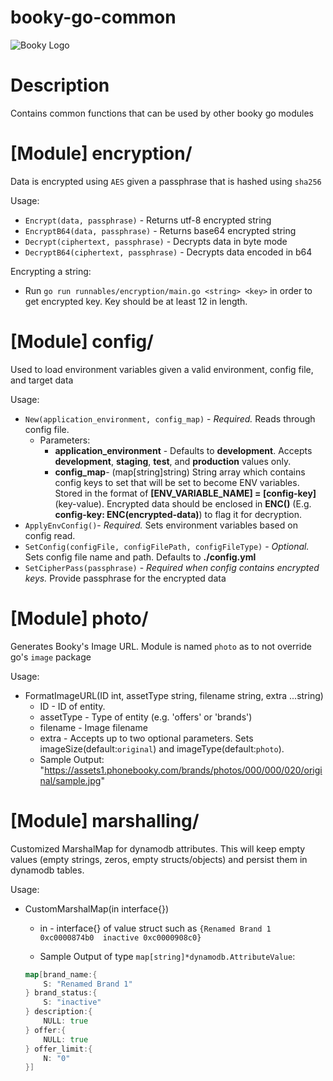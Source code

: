 # booky-go-common
![Booky Logo](https://user-images.githubusercontent.com/96253/56195205-17e08980-6067-11e9-9488-d0dcd80b5ebf.png)

# Description
Contains common functions that can be used by other booky go modules

# [Module] encryption/
Data is encrypted using `AES` given a passphrase that is hashed using `sha256`

Usage:
- `Encrypt(data, passphrase)` - Returns utf-8 encrypted string
- `EncryptB64(data, passphrase)` - Returns base64 encrypted string
- `Decrypt(ciphertext, passphrase)` - Decrypts data in byte mode
- `DecryptB64(ciphertext, passphrase)` - Decrypts data encoded in b64

Encrypting a string:
- Run `go run runnables/encryption/main.go <string> <key>` in order to get encrypted key. Key should be at least 12 in length.

# [Module] config/
Used to load environment variables given a valid environment, config file, and target data

Usage:
- `New(application_environment, config_map)` - *Required.* Reads through config file.
	- Parameters:
		- **application_environment** - Defaults to **development**. Accepts **development**, **staging**, **test**, and **production** values only.
		- **config_map**- (map[string]string) String array which contains config keys to set that will be set to become ENV variables. Stored in the format of **[ENV_VARIABLE_NAME] = [config-key]** (key-value). Encrypted data should be enclosed in **ENC()** (E.g. **config-key: ENC(encrypted-data)**) to flag it for decryption.
- `ApplyEnvConfig()`- *Required.* Sets environment variables based on config read.
- `SetConfig(configFile, configFilePath, configFileType)` - *Optional.* Sets config file name and path. Defaults to **./config.yml**
- `SetCipherPass(passphrase)` - *Required when config contains encrypted keys.* Provide passphrase for the encrypted data

# [Module] photo/
Generates Booky's Image URL. Module is named `photo` as to not override go's `image` package

Usage: 
+ FormatImageURL(ID int, assetType string, filename string, extra ...string)
 	- ID - ID of entity.
	- assetType - Type of entity (e.g. 'offers' or 'brands')
	- filename - Image filename
	- extra - Accepts up to two optional parameters. Sets imageSize(default:`original`) and imageType(default:`photo`).
	- Sample Output: "https://assets1.phonebooky.com/brands/photos/000/000/020/original/sample.jpg"

# [Module] marshalling/
Customized MarshalMap for dynamodb attributes. This will keep empty values (empty strings, zeros, empty structs/objects) and persist them in dynamodb tables.

Usage: 
+ CustomMarshalMap(in interface{})
	- in - interface{} of value struct such as `{Renamed Brand 1 0xc0000874b0  inactive 0xc0000908c0}`

	- Sample Output of type `map[string]*dynamodb.AttributeValue`:

	```go
	map[brand_name:{
		S: "Renamed Brand 1"
	} brand_status:{
		S: "inactive"
	} description:{
		NULL: true
	} offer:{
		NULL: true
	} offer_limit:{
		N: "0"
	}]
	```